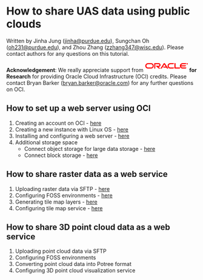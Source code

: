 # How to share UAS data using public clouds 

Written by Jinha Jung (jinha@purdue.edu), Sungchan Oh (oh231@purdue.edu), and Zhou Zhang (zzhang347@wisc.edu).
Please contact authors for any questions on this tutorial.

**Acknowledgement**: We really appreciate support from **![oracle](figures/oracle.gif) for Research**  for providing Oracle Cloud Infrastructure (OCI) credits. Please contact Bryan Barker (bryan.barker@oracle.com) for any further questions on OCI. 

## How to set up a web server using OCI

1. Creating an account on OCI - [here](https://github.com/gdslab/uas_data_sharing_via_clouds/blob/main/00-oci_configuration/readme.md)
2. Creating a new instance with Linux OS - [here](https://github.com/gdslab/uas_data_sharing_via_clouds/blob/main/00-oci_configuration/create_new_instance.md)
3. Installing and configuring a web server - [here](https://github.com/gdslab/uas_data_sharing_via_clouds/blob/main/01-configuring_web_server/readme.md)
4. Additional storage space
   * Connect object storage for large data storage - [here](https://github.com/gdslab/uas_data_sharing_via_clouds/blob/main/00-oci_configuration/object_storage.md)
   * Connect block storage - [here](https://github.com/gdslab/uas_data_sharing_via_clouds/blob/main/00-oci_configuration/block_volumes.md)

## How to share raster data as a web service

1. Uploading raster data via SFTP - [here](https://github.com/gdslab/uas_data_sharing_via_clouds/blob/main/02-share_raster_data/upload_raster_data_via_sftp.md)
2. Configuring FOSS environments - [here](https://github.com/gdslab/uas_data_sharing_via_clouds/blob/main/02-share_raster_data/readme.md)
3. Generating tile map layers - [here](https://github.com/gdslab/uas_data_sharing_via_clouds/blob/main/02-share_raster_data/readme.md)
4. Configuring tile map service - [here](https://github.com/gdslab/uas_data_sharing_via_clouds/blob/main/02-share_raster_data/readme.md)

## How to share 3D point cloud data as a web service

1. Uploading point cloud data via SFTP
2. Configuring FOSS environments
3. Converting point cloud data into Potree format
4. Configuring 3D point cloud visualization service
